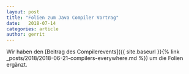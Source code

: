 ```yaml
---
layout: post
title: "Folien zum Java Compiler Vortrag"
date:   2018-07-14
categories: article
author: gerrit
---
```

Wir haben den [Beitrag des Compilerevents]({{ site.baseurl }}{% link _posts/2018/2018-06-21-compilers-everywhere.md %}) um die Folien ergänzt.